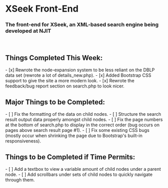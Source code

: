 <h1>XSeek Front-End</h1>
<h3>The front-end for XSeek, an XML-based search engine being developed at NJIT</h3>

<br>
<h2>Things Completed This Week:</h2>
- [x] Rewrote the node-expansion system to be less reliant on the DBLP data set (rewrote a lot of details_new.php).
- [x] Added Bootstrap CSS support to give the site a more modern look.
- [x] Rewrote the feedback/bug report section on search.php to look nicer.

<br>
<h2>Major Things to be Completed:</h2>
- [ ] Fix the formatting of the data on child nodes.
- [ ] Structure the search result output data properly amongst child nodes.
- [ ] Fix the page numbers at the bottom of search.php to display in the correct order (bug occurs on pages above search result page #1).
- [ ] Fix some existing CSS bugs (mostly occur when shrinking the page due to Bootstrap's built-in responsiveness).

<br>
<h2>Things to be Completed if Time Permits:</h2>
- [ ] Add a textbox to view a variable amount of child nodes under a parent node.
- [ ] Add scrollbars under sets of child nodes to quickly navigate through them.
